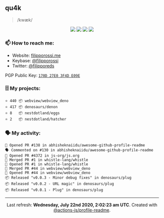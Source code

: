 ## qu4k

> /kwæk/

<p align="center">
  <img src="https://img.shields.io/badge/last%20major%20release-aug.%202000-important" />
  <img src="https://img.shields.io/badge/unminified%20size-6%20feet%206%20inches-informational" />
  <img src="https://img.shields.io/badge/vulnerabilities-high-critical" />
  <img src="https://img.shields.io/badge/code%20quality-A%20for%20effort-success" />
</p>

### 📫 How to reach me:

- Website: [filipporossi.me](https://filipporossi.me/)
- Keybase: [@filipporossi](https://keybase.io/filipporossi)
- Twitter: [@filipporeds](https://keybase.io/filipporeds)

PGP Public Key: [`170D 27E0 3F4D E09E`](https://keybase.io/filipporossi/pgp_keys.asc)

### 🗄 My projects:

```
⭐️ 440 📦 webview/webview_deno
⭐️ 417 📦 denosaurs/denon
⭐️ 8   📦 nestdotland/eggs
⭐️ 2   📦 nestdotland/hatcher
```

### 🗣 My activity:

```
💪 Opened PR #138 in abhisheknaiidu/awesome-github-profile-readme
🗣 Commented on #130 in abhisheknaiidu/awesome-github-profile-readme
💪 Opened PR #4372 in js-org/js.org
🎉 Merged PR #1 in whistle-lang/whistle
💪 Opened PR #1 in whistle-lang/whistle
🎉 Merged PR #44 in webview/webview_deno
💪 Opened PR #44 in webview/webview_deno
📦 Released "v0.0.3 - Minor debug fixes" in denosaurs/plug
📦 Released "v0.0.2 - URL magic" in denosaurs/plug
📦 Released "v0.0.1 - Plug" in denosaurs/plug
```

------------
<p align="center">Last refresh: <b>Wednesday, July 22nd 2020, 2:02:23 am UTC</b>. Created with <a href=https://github.com/marketplace/actions/profile-readme>@actions-js/profile-readme</a>.</p>